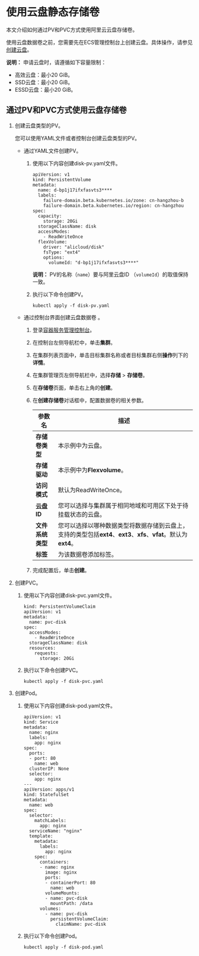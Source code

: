 # 使用云盘静态存储卷

本文介绍如何通过PV和PVC方式使用阿里云云盘存储卷。

使用云盘数据卷之前，您需要先在ECS管理控制台上创建云盘。具体操作，请参见[创建云盘](/cn.zh-CN/块存储/云盘基础操作/创建云盘/创建云盘.md)。

**说明：** 申请云盘时，请遵循如下容量限制：

-   高效云盘：最小20 GiB。
-   SSD云盘：最小20 GiB。
-   ESSD云盘：最小20 GiB。

## 通过PV和PVC方式使用云盘存储卷

1.  创建云盘类型的PV。

    您可以使用YAML文件或者控制台创建云盘类型的PV。

    -   通过YAML文件创建PV。
        1.  使用以下内容创建disk-pv.yaml文件。

            ```
            apiVersion: v1
            kind: PersistentVolume
            metadata:
              name: d-bp1j17ifxfasvts3****
              labels:
                failure-domain.beta.kubernetes.io/zone: cn-hangzhou-b
                failure-domain.beta.kubernetes.io/region: cn-hangzhou
            spec:
              capacity:
                storage: 20Gi
              storageClassName: disk
              accessModes:
                - ReadWriteOnce
              flexVolume:
                driver: "alicloud/disk"
                fsType: "ext4"
                options:
                  volumeId: "d-bp1j17ifxfasvts3****"
            ```

            **说明：** PV的名称（`name`）要与阿里云盘ID （`volumeId`）的取值保持一致。

        2.  执行以下命令创建PV。

            ```
            kubectl apply -f disk-pv.yaml
            ```

    -   通过控制台界面创建云盘数据卷 。
        1.  登录[容器服务管理控制台](https://cs.console.aliyun.com)。
        2.  在控制台左侧导航栏中，单击**集群**。
        3.  在集群列表页面中，单击目标集群名称或者目标集群右侧**操作**列下的**详情**。
        4.  在集群管理页左侧导航栏中，选择**存储** \> **存储卷**。
        5.  在**存储卷**页面，单击右上角的**创建**。
        6.  在**创建存储卷**对话框中，配置数据卷的相关参数。

            |参数名|描述|
            |---|--|
            |**存储卷类型**|本示例中为云盘。|
            |**存储驱动**|本示例中为**Flexvolume**。|
            |**访问模式**|默认为ReadWriteOnce。|
            |**云盘ID**|您可以选择与集群属于相同地域和可用区下处于待挂载状态的云盘。|
            |**文件系统类型**|您可以选择以哪种数据类型将数据存储到云盘上，支持的类型包括**ext4**、**ext3**、**xfs**、**vfat**。默认为**ext4**。|
            |**标签**|为该数据卷添加标签。|

        7.  完成配置后，单击**创建**。
2.  创建PVC。

    1.  使用以下内容创建disk-pvc.yaml文件。

        ```
        kind: PersistentVolumeClaim
        apiVersion: v1
        metadata:
          name: pvc-disk
        spec:
          accessModes:
            - ReadWriteOnce
          storageClassName: disk
          resources:
            requests:
              storage: 20Gi
        ```

    2.  执行以下命令创建PVC。

        ```
        kubectl apply -f disk-pvc.yaml
        ```

3.  创建Pod。

    1.  使用以下内容创建disk-pod.yaml文件。

        ```
        apiVersion: v1
        kind: Service
        metadata:
          name: nginx
          labels:
            app: nginx
        spec:
          ports:
          - port: 80
            name: web
          clusterIP: None
          selector:
            app: nginx
        ---
        apiVersion: apps/v1
        kind: StatefulSet
        metadata:
          name: web
        spec:
          selector:
            matchLabels:
              app: nginx
          serviceName: "nginx"
          template:
            metadata:
              labels:
                app: nginx
            spec:
              containers:
              - name: nginx
                image: nginx
                ports:
                - containerPort: 80
                  name: web
                volumeMounts:
                - name: pvc-disk
                  mountPath: /data
              volumes:
                - name: pvc-disk
                  persistentVolumeClaim:
                    claimName: pvc-disk
        ```

    2.  执行以下命令创建Pod。

        ```
        kubectl apply -f disk-pod.yaml
        ```


